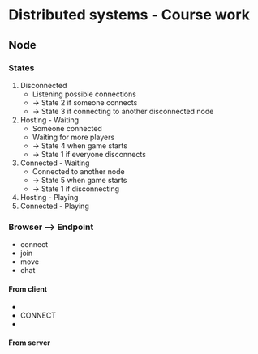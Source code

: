 # Distributed systems - Course work

## Node

### States

1. Disconnected
    * Listening possible connections
    * -> State 2 if someone connects
    * -> State 3 if connecting to another disconnected node
2. Hosting - Waiting
    * Someone connected
    * Waiting for more players
    * -> State 4 when game starts
    * -> State 1 if everyone disconnects
3. Connected - Waiting
    * Connected to another node
    * -> State 5 when game starts
    * -> State 1 if disconnecting
4. Hosting - Playing
5. Connected - Playing


### Browser --> Endpoint
* connect
* join
* move
* chat

#### From client
*
* CONNECT
*

#### From server
